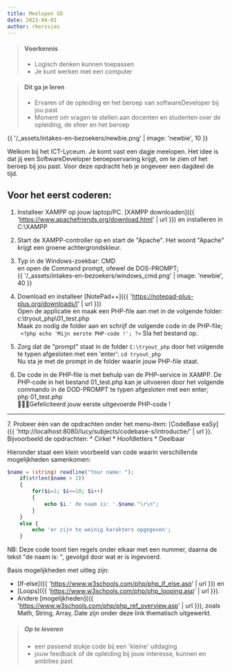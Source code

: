 ```yaml
---
title: Meelopen SD
date: 2023-04-01
author: rkerssies
---
```

> #### Voorkennis
> * Logisch denken kunnen toepassen
> * Je kunt werken met een computer

> #### Dit ga je leren
> * Ervaren of de opleiding en het beroep van softwareDeveloper bij jou past
> * Moment om vragen te stellen aan docenten en studenten over de opleiding, de sfeer en het beroep


{{ '/_assets/intakes-en-bezoekers/newbie.png' | image: 'newbie', 10 }}

Welkom bij het ICT-Lyceum. Je komt vast een dagje meelopen.
Het idee is dat jij een SoftwareDeveloper beroepservaring krijgt, om te zien of het beroep bij jou past.
Voor deze opdracht heb je ongeveer een dagdeel de tijd.


## Voor het eerst coderen:

1. Installeer XAMPP op jouw laptop/PC.
   [XAMPP downloaden]({{ 'https://www.apachefriends.org/download.html' | url }}) en installeren in C:\XAMPP
2. Start de XAMPP-controller op en start de "Apache". Het woord "Apache" krijgt een groene achtergrondskleur.
3. Typ in de Windows-zoekbar: CMD<br>
   en open de Command prompt, ofewel de DOS-PROMPT; <br>
   {{ '/_assets/intakes-en-bezoekers/windows_cmd.png' | image: 'newbie', 40 }}
4. Download en installeer [NotePad++]({{ 'https://notepad-plus-plus.org/downloads/l' | url }})<br>
   Open de applicatie en maak een PHP-file aan met in de volgende folder: c:\tryout_php\01_test.php<br>
   Maak zo nodig de folder aan en schrijf de volgende code in de PHP-file;<br>
   `` <?php echo 'Mijn eerste PHP-code !'; ?>``
   Sla het bestand op.

5. Zorg dat de "prompt" staat in de folder `C:\tryout_php` door het volgende te typen afgesloten met een 'enter': `cd tryout_php`<br>
   Nu sta je met de prompt in de folder waarin jouw PHP-file staat.
6. De code in de PHP-file is met behulp van de PHP-service in XAMPP. De PHP-code in het bestand 01_test.php kan je uitvoeren door
   het volgende commando in de DOD-PROMPT te typen afgesloten met een enter;<br>
   php 01_test.php<br>
   🎉🇳🇱Gefeliciteerd jouw eerste uitgevoerde PHP-code !

<hr>
7. Probeer één van de opdrachten onder het menu-item: [CodeBase eaSy]({{ 'http://localhost:8080/lucy/subjects/codebase-s/introductie/' | url }}.<br>
   Bijvoorbeeld de opdrachten:
    * Cirkel
    * Hoofdletters
    * Deelbaar


   Hieronder staat een klein voorbeeld van code waarin verschillende mogelijkheden samenkomen:
> 	
```php
$name = (string) readline("Your name: ");
    if(strlen($name > 3))
    {
	    for($i=1; $i<=10; $i++)
	    {
		    echo $i.' de naam is: '.$name."\r\n";
	    }
    }
    else {
        echo 'er zijn te weinig karakters opgegeven';
    }
```


NB: Deze code toont tien regels onder elkaar met een nummer, daarna de tekst "de naam is: ", gevolgd door wat er is ingevoerd.

Basis mogelijkheden met uitleg zijn: 
* [If-else]({{ 'https://www.w3schools.com/php/php_if_else.asp' | url }}) en
* [Loops]({{ 'https://www.w3schools.com/php/php_looping.asp' | url }}).
* Andere [mogelijkheden]({{ 'https://www.w3schools.com/php/php_ref_overview.asp' | url }}), zoals
Math, String, Array, Date zijn onder deze link thematisch uitgewerkt.


> ##### Op te leveren
> * een passend stukje code bij een 'kleine' uitdaging
> * jouw feedback of de opleiding bij jouw interesse, kunnen en ambities past 
